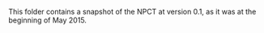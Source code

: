 This folder contains a snapshot of the NPCT at version 0.1,
as it was at the beginning of May 2015.


